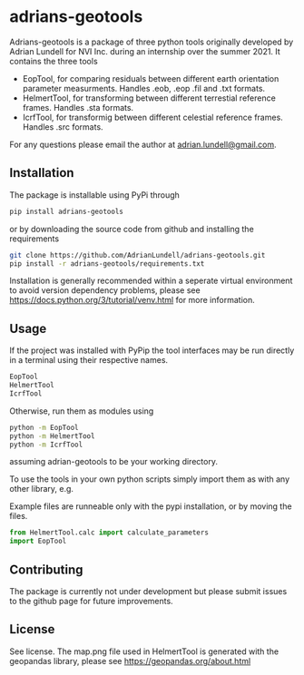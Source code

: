 # adrians-geotools
Adrians-geotools is a package of three python tools originally developed by Adrian Lundell for NVI Inc. during an internship over the summer 2021.
It contains the three tools 

- EopTool, for comparing residuals between different earth orientation parameter measurments. Handles .eob, .eop .fil and .txt formats.
- HelmertTool, for transforming between different terrestial reference frames. Handles .sta formats.
- IcrfTool, for transformig between different celestial reference frames. Handles .src formats.

For any questions please email the author at adrian.lundell@gmail.com.

## Installation 
The package is installable using PyPi through

```bash
pip install adrians-geotools
```

or by downloading the source code from github and installing the requirements

```bash
git clone https://github.com/AdrianLundell/adrians-geotools.git
pip install -r adrians-geotools/requirements.txt
```

Installation is generally recommended within a seperate virtual environment to avoid version dependency problems, please see https://docs.python.org/3/tutorial/venv.html for more information.


## Usage 
If the project was installed with PyPip the tool interfaces may be run directly in a terminal using their respective names. 

```bash
EopTool
HelmertTool
IcrfTool
```

Otherwise, run them as modules using

```bash
python -m EopTool
python -m HelmertTool
python -m IcrfTool
```

assuming adrian-geotools to be your working directory. 

To use the tools in your own python scripts simply import them as with any other library, e.g.

Example files are runneable only with the pypi installation, or by moving the files.

```python
from HelmertTool.calc import calculate_parameters
import EopTool  
```

## Contributing 

The package is currently not under development but please submit issues to the github page for future improvements.

## License 

See license. The map.png file used in HelmertTool is generated with the geopandas library, please see https://geopandas.org/about.html
